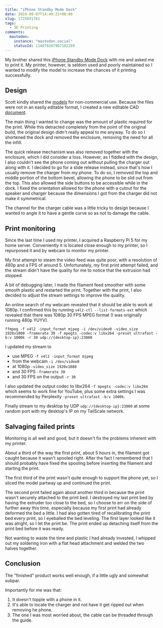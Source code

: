 ```yaml
---
title: "iPhone Standby Mode Dock"
date: 2024-09-07T14:49:21+08:00
slug: 1725691761
tags:
  - 3D Printing
comments:
  mastodon:
    instance: "mastodon.social"
    statusId: 114079287987102289
---
```


My brother shared this [iPhone Standby Mode Dock](https://www.youtube.com/watch?v=L3nWw8qSYgk) with me and asked me to print it. 
My printer, however, is seldom used and poorly maintained so I wanted to modify the model to increase the chances of it printing successfully.

## Design

Scott kindly shared the [models](https://makerworld.com/en/models/615378#profileId-538769) for non-commercial use.
Because the files were not in an easily editable format, I created a new editable CAD [document](https://cad.onshape.com/documents/088aba448095a55b0cefb778/w/61f07337c3a206c3a56a4a47/e/3ef5bf1044b6f81334bc4e6d).

The main thing I wanted to change was the amount of plastic required for the print.
While this detracted completely from the point of the original build, the original design didn't really appeal to me anyway.
To do so I shortened the dock and removed the enclosure, removing the need for all the infill.

The quick release mechanism was also removed together with the enclosure, which I did consider a loss.
However, as I fiddled with the design, I also couldn't see the phone coming out without pulling the charger out along with it.
I decided to go for a slide release instead, since that's how I usually remove the charger from my phone.
To do so, I removed the top and middle portion of the bottom bevel, allowing the phone to be slid out from the top.
This also allowed the side buttons to be accessible while in the dock.
I fixed the orientation allowed for the phone with a cutout for the speaker and charger because the dimensions I got from the charger did not make it symmetrical.

The channel for the charger cable was a little tricky to design because I wanted to angle it to have a gentle curve so as not to damage the cable.

## Print monitoring

Since the last time I used my printer, I acquired a Raspberry Pi 5 for my home server.
Conveniently it is located close enough to my printer, so I repurposed it and by webcam to monitor my printer.

My first attempt to steam the video feed was quite poor, with a resolution of 480p and a FPS of around 5.
Unfortunately, my first print attempt failed, and the stream didn't have the quality for me to notice that the extrusion had stopped.

A bit of debugging later, I made the filament feed smoother with some smooth plastic and restarted the print.
Together with the print, I also decided to adjust the stream settings to improve the quality.

An online search of my webcam revealed that it should be able to work at 1080p.
I confirmed this by running `v4l2-ctl --list-formats-ext` which revealed that there was 1080p 30 FPS MPEG format (I was originally running 480p YUYV).

```
ffmpeg -f v4l2 -input_format mjpeg -i /dev/video0 -video_size 1920x1080 -framerate 30 -f mpegts -codec:v libx264 -preset ultrafast -b:v 1000k -r 30 udp://{desktop-ip}:23000
```

I updated my stream to

- use MPEG `-f v4l2 -input_format mjpeg`
- from the webcam `-i /dev/video0`
- at 1080p `-video_size 1920x1080`
- and 30 FPS `-framerate 30`
- and 30 FPS on the output `-r 30`

I also updated the output codec to libx264 `-f mpegts -codec:v libx264` which seems to work fine for YouTube, plus some extra settings I was recommended by Perplexity `-preset ultrafast -b:v 1000k`.

Finally stream to my desktop by UDP `udp://{desktop-ip}:23000` at some random port with my desktop's IP on my TailScale network.

## Salvaging failed prints

Monitoring is all well and good, but it doesn't fix the problems inherent with my printer.

About a third of the way the first print, about 5 hours in, the filament got caught because it wasn't spooled right.
After the fact I remembered that I should probably have fixed the spooling before inserting the filament and starting the print.

The first third of the print wasn't quite enough to support the phone yet, so I sliced the model partway up and continued the print.

The second print failed again about another third in because the print wasn't securely attached to the print bed.
I destroyed my last print bed by having the extruder too close to the bed, so I choose to err on the side of further away this time, especially because my first print had already deformed the bed a little.
I had also gotten tired of recalibrating the print bed every print, so I eyeballed the bed leveling.
The first layer looked like it was alright, so I let the print be.
The print ended up detaching itself from the print bed before it was ready.

Not wanting to waste the time and plastic I had already invested, I whipped out my soldering iron with a flat head attachment and welded the two halves together.

## Conclusion

The "finished" product works well enough, if a little ugly and somewhat subpar.

Importantly for me was that:

1) It doesn't topple with a phone in it.
2) It's able to locate the charger and not have it get ripped out when removing he phone.
3) The one I was most worried about, the cable can be threaded through the guide.
